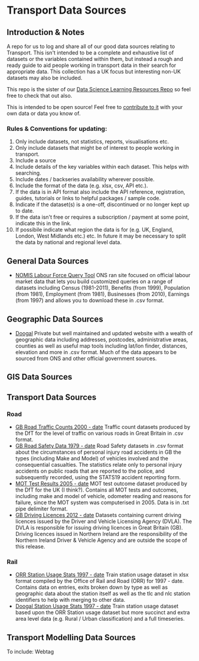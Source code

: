 # Transport Data Sources

## Introduction & Notes

A repo for us to log and share all of our good data sources relating to Transport. This isn't intended to be a complete and exhaustive list of datasets or the variables contained within them, but instead a rough and ready guide to aid people working in transport data in their search for appropriate data. This collection has a UK focus but interesting non-UK datasets may also be included.

This repo is the sister of our [Data Science Learning Resources Repo](https://github.com/departmentfortransport/ds-learning-resources) so feel free to check that out also.

This is intended to be open source! Feel free to [contribute to it](https://akrabat.com/the-beginners-guide-to-contributing-to-a-github-project/) with your own data or data you know of.

### Rules & Conventions for updating:

1. Only include datasets, not statistics, reports, visualisations etc.
2. Only include datasets that might be of interest to people working in transport.
3. Include a source 
4. Include details of the key variables within each dataset. This helps with searching.
5. Include dates / backseries availability wherever possible.
6. Include the format of the data (e.g. xlsx, csv, API etc.).
7. If the data is in API format also include the API reference, registration, guides, tutorials or links to helpful packages / sample code.
8. Indicate if the dataset(s) is a one-off, discontinued or no longer kept up to date.
9. If the data isn't free or requires a subscription / payment at some point, indicate this in the link.
10. If possibile indicate what region the data is for (e.g. UK, England, London, West Midlands etc.) etc. In future it may be necessary to split the data by national and regional level data.

## General Data Sources

* [NOMIS Labour Force Query Tool](https://www.nomisweb.co.uk/query/select/getdatasetbytheme.asp?opt=3&theme=&subgrp=) ONS ran site focused on official labour market data that lets you build customized queries on a range of datasets including Census (1981-2011), Benefits (from 1999), Population (from 1981), Employment (from 1981), Businesses (from 2010), Earnings (from 1997) and allows you to download these in .csv format.

## Geographic Data Sources

* [Doogal](https://www.doogal.co.uk/) Private but well maintained and updated website with a wealth of geographic data including addresses, postcodes, administrative areas, counties as well as useful map tools including lat/lon finder, distances, elevation and more in .csv format. Much of the data appears to be sourced from ONS and other official government sources.

## GIS Data Sources

## Transport Data Sources

### Road

* [GB Road Traffic Counts 2000 - date](https://www.dft.gov.uk/traffic-counts/download.php) Traffic count datasets produced by the DfT for the level of traffic on various roads in Great Britain in .csv format.
* [GB Road Safety Data 1979 - date](https://data.gov.uk/dataset/cb7ae6f0-4be6-4935-9277-47e5ce24a11f/road-safety-data) Road Safety datasets in .csv format about the circumstances of personal injury road accidents in GB the types (including Make and Model) of vehicles involved and the consequential casualties. The statistics relate only to personal injury accidents on public roads that are reported to the police, and subsequently recorded, using the STATS19 accident reporting form.
* [MOT Test Results 2005 - date](https://data.gov.uk/dataset/e3939ef8-30c7-4ca8-9c7c-ad9475cc9b2f/anonymised-mot-tests-and-results) MOT test outcome dataset produced by the DfT for the UK (I think?). Contains all MOT tests and outcomes, including make and model of vehicle, odometer reading and reasons for failure, since the MOT system was computerised in 2005. Data is in .txt pipe delimiter format.
* [GB Driving Licences 2012 - date](https://data.gov.uk/dataset/d0be1ed2-9907-4ec4-b552-c048f6aec16a/gb-driving-licence-data) Datasets containing current driving licences issued by the Driver and Vehicle Licensing Agency (DVLA). The DVLA is responsible for issuing driving licences in Great Britain (GB). Driving licences issued in Northern Ireland are the responsibility of the Northern Ireland Driver & Vehicle Agency and are outside the scope of this release.

### Rail

* [ORR Station Usage Stats 1997 - date](http://orr.gov.uk/statistics/published-stats/station-usage-estimates) Train station usage dataset in xlsx format compiled by the Office of Rail and Road (ORR) for 1997 - date. Contains data on entries, exits broken down by type as well as geographic data about the station itself as well as the tlc and nlc station identifiers to help with merging to other data. 
* [Doogal Station Usage Stats 1997 - date](https://www.doogal.co.uk/UkStations.php) Train station usage dataset based upon the ORR Station usage dataset but more succinct and extra area level data (e.g. Rural / Urban classification) and a full timeseries.





## Transport Modelling Data Sources

To include: Webtag